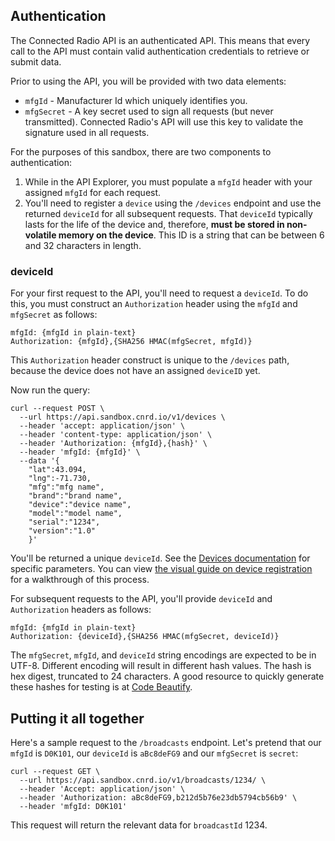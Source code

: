 ## Authentication
The Connected Radio API is an authenticated API. This means that every call to the API must contain valid authentication credentials to retrieve or submit data. 

Prior to using the API, you will be provided with two data elements:
- `mfgId` - Manufacturer Id which uniquely identifies you.
- `mfgSecret` - A key secret used to sign all requests (but never transmitted). Connected Radio's API will use this key to validate the signature used in all requests.

For the purposes of this sandbox, there are two components to authentication:
1. While in the API Explorer, you must populate a `mfgId` header with your assigned `mfgId` for each request. 
2. You'll need to register a `device` using the `/devices` endpoint and use the returned `deviceId` for all subsequent requests. That `deviceId` typically lasts for the life of the device and, therefore, **must be stored in non-volatile memory on the device**. This ID is a string that can be between 6 and 32 characters in length.

### deviceId
For your first request to the API, you'll need to request a `deviceId`. To do this, you must construct an `Authorization` header using the `mfgId` and `mfgSecret` as follows:

```
mfgId: {mfgId in plain-text}
Authorization: {mfgId},{SHA256 HMAC(mfgSecret, mfgId)}
```

This `Authorization` header construct is unique to the `/devices` path, because the device does not have an assigned `deviceID` yet. 

Now run the query:

```
curl --request POST \
  --url https://api.sandbox.cnrd.io/v1/devices \
  --header 'accept: application/json' \
  --header 'content-type: application/json' \
  --header 'Authorization: {mfgId},{hash}' \
  --header 'mfgId: {mfgId}' \
  --data '{
    "lat":43.094,
    "lng":-71.730,
    "mfg":"mfg name",
    "brand":"brand name",
    "device":"device name",
    "model":"model name",
    "serial":"1234",
    "version":"1.0"
    }'
```

You'll be returned a unique `deviceId`. See the [Devices documentation](https://conrad.gelato.io/docs/versions/1.1.3/resources/devices) for specific parameters. You can view [the visual guide on device registration](https://developer.conrad.ibapis.com/guides/registering-a-new-device-through-the-api-explorer) for a walkthrough of this process.

For subsequent requests to the API, you'll provide `deviceId` and `Authorization` headers as follows:

```
mfgId: {mfgId in plain-text}
Authorization: {deviceId},{SHA256 HMAC(mfgSecret, deviceId)}
```
The `mfgSecret`, `mfgId`, and `deviceId` string encodings are expected to be in UTF-8. Different encoding will result in different hash values. The hash is hex digest, truncated to 24 characters. A good resource to quickly generate these hashes for testing is at [Code Beautify](http://codebeautify.org/hmac-generator).

## Putting it all together
Here's a sample request to the `/broadcasts` endpoint. Let's pretend that our `mfgId` is `D0K101`, our `deviceId` is `aBc8deFG9` and our `mfgSecret` is `secret`:

```
curl --request GET \
  --url https://api.sandbox.cnrd.io/v1/broadcasts/1234/ \
  --header 'Accept: application/json' \
  --header 'Authorization: aBc8deFG9,b212d5b76e23db5794cb56b9' \
  --header 'mfgId: D0K101'
```

This request will return the relevant data for `broadcastId` 1234. 

